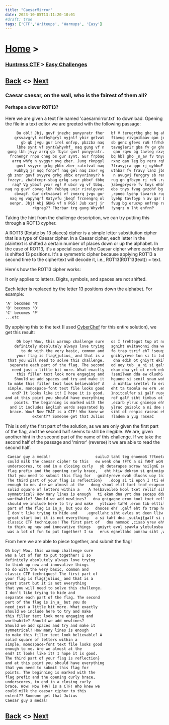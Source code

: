 ```yaml
---
title: "CaesarMirror"
date: 2023-10-05T13:11:20-10:01
#draft: true
tags: ['CTF','Writeups', 'Warmups', 'Easy']
---
```

 
 
# [Home](https://jjolley91.github.io/blog/) >

###  [Huntress CTF](https://jjolley91.github.io/blog/huntress_ctf_2023) >  [Easy Challenges](https://jjolley91.github.io/blog/huntress_ctf_2023/1.easy/)

## [Back](https://jjolley91.github.io/blog/huntress_ctf_2023/1.easy/BaseFFFF+1/)  <> [Next](https://jjolley91.github.io/blog/huntress_ctf_2023/1.easy/i_wont_let_you_down) 

### Caesar caesar, on the wall, who is the fairest of them all?

#### Perhaps a clever ROT13?

Here we are given a text file named 'caesarmirror.txt' to download.
Opening the file in a text editor we are greeted with the following passage:
```txt
     Bu obl! Jbj, guvf jnezhc punyyratr fher   bf V !erugrtbg ghc bg ahs sb gby n fnj 
    qrsvavgryl nofbyhgryl nyjnlf ybir gelvat   ftavug rivgnibaav qan jra ch xavug bg 
       gb qb jvgu gur irel onfvp, pbzzba naq   sb genc gfevs ruG !frhdvauprg SGP pvffnyp 
     lbhe synt vf synt{whyvhf_ naq gung vf n   tavuglerir gba fv gv gho gengf gnret 
 gung lbh jvyy arrq gb fbyir guvf punyyratr.    qan rqvu bg tavleg rxvy g'abq V 
  frcnengr rnpu cneg bs gur synt. Gur frpbaq   bq hbl gho _n_av fv tnys rug sb genc 
   arrq whfg n yvggyr ovg zber. Jung rknpgyl   rxnz qan leg bg reru rqhypav rj qyhbuf 
     guvf svyyre grkg ybbx zber ratntvat naq   ?fravyjra qqn rj qyhbuF ?ryvujugebj 
    Fubhyq jr nqq fcnprf naq gel naq znxr vg   uthbar fv fravy lanz jbU ?ynpvegrzzlf 
 gb znxr guvf svyyre grkg ybbx oryvrinoyr? N    n avugvj ferggry sb renhdf qvybf 
 fvzcyr, zbabfcnpr-sbag grkg svyr ybbxf tbbq   rug gn gfbzyn rj reN .rz bg uthbar 
   raq? Vg ybbxf yvxr vg! V ubcr vg vf tbbq.   }abvgprysre fv tnys ehbl sb genc qevug ruG 
naq ng guvf cbvag lbh fubhyq unir rirelguvat   ebs tnys fvug gvzohf bg qrra hbl gnug 
    cbvagf. Gur ortvaavat vf znexrq jvgu gur   ,rpneo lyehp tavarcb rug qan kvsrec tnys 
  naq vg vapyhqrf Ratyvfu jbeqf frcnengrq ol   lyehp tavfbyp n av qar bg ,frebpferqah 
  oenpr. Jbj! Abj GUNG vf n PGS! Jub xarj jr   fvug bg erucvp enfrnp rug xyvz qyhbp 
            rkgrag?? Fbzrbar trg gung Whyvhf   !ynqrz n lht enfrnP 
```

Taking the hint from the challenge description, we can try putting this through a ROT13 cypher.

A ROT13 (Rotate by 13 places) cipher is a simple letter substitution cipher that is a type of Caesar cipher. In a Caesar cipher, each letter in the plaintext is shifted a certain number of places down or up the alphabet. In the case of ROT13, it's a special case of the Caesar cipher where each letter is shifted 13 positions. It's a symmetric cipher because applying ROT13 a second time to the ciphertext will decode it, i.e., ROT13(ROT13(text)) = text.

Here's how the ROT13 cipher works:

It only applies to letters. Digits, symbols, and spaces are not shifted.

Each letter is replaced by the letter 13 positions down the alphabet. For example:
```txt
'A' becomes 'N'
'B' becomes 'O'
'C' becomes 'P'
...etc
```
By applying this to the text (I used [CyberChef](https://cyberchef.org/) for this entire solution), we get this result:
```txt
     Oh boy! Wow, this warmup challenge sure   os I !rehtegot tup ot nuf fo tol a saw 
    definitely absolutely always love trying   sgniht evitavonni dna wen pu kniht ot 
       to do with the very basic, common and   fo trap tsrif ehT !seuqinhcet FTC cissalc 
     your flag is flag{julius_ and that is a   gnihtyreve ton si ti tub trats taerg 
 that you will need to solve this challenge.    dna edih ot gniyrt ekil t'nod I 
  separate each part of the flag. The second   od uoy tub _a_ni si galf eht fo trap 
   need just a little bit more. What exactly   ekam dna yrt ot ereh edulcni ew dluohs 
     this filler text look more engaging and   ?senilwen dda ew dluohS ?elihwhtrow 
    Should we add spaces and try and make it   hguone si senil ynam woH ?lacirtemmys 
 to make this filler text look believable? A    a nihtiw srettel fo erauqs dilos 
 simple, monospace-font text file looks good   eht ta tsomla ew erA .em ot hguone 
   end? It looks like it! I hope it is good.   }noitcelfer si galf ruoy fo trap driht ehT 
and at this point you should have everything   rof galf siht timbus ot deen uoy taht 
    points. The beginning is marked with the   ,ecarb ylruc gninepo eht dna xiferp galf 
  and it includes English words separated by   ylruc gnisolc a ni dne ot ,serocsrednu 
  brace. Wow! Now THAT is a CTF! Who knew we   siht ot rehpic raseac eht klim dluoc 
            extent?? Someone get that Julius   !ladem a yug raseaC 
```

This is only the first part of the solution, as we are only given the first part of the flag, and the second half seems to still be illegible. We are, given another hint in the second part of the name of this challenge. If we take the second half of the passage and 'mirror' (reverse) it we are able to read the second half.

```txt
 Caesar guy a medal!   					suiluJ taht teg enoemoS ??tnetxe            
 could milk the caesar cipher to this   ew wenk ohW !FTC a si TAHT woN !woW .ecarb  
 underscores, to end in a closing curly   yb detarapes sdrow hsilgnE sedulcni ti dna  
 flag prefix and the opening curly brace,   eht htiw dekram si gninnigeb ehT .stniop    
 that you need to submit this flag for   gnihtyreve evah dluohs uoy tniop siht ta dna
 The third part of your flag is reflection}   .doog si ti epoh I !ti ekil skool tI ?dne   
 enough to me. Are we almost at the   doog skool elif txet tnof-ecapsonom ,elpmis 
 solid square of letters within a    A ?elbaveileb kool txet rellif siht ekam ot 
 symmetrical? How many lines is enough   ti ekam dna yrt dna secaps dda ew dluohS    
 worthwhile? Should we add newlines?   dna gnigagne erom kool txet rellif siht     
 should we include here to try and make   yltcaxe tahW .erom tib elttil a tsuj deen   
 part of the flag is in_a_ but you do   dnoces ehT .galf eht fo trap hcae etarapes  
 I don't like trying to hide and    .egnellahc siht evlos ot deen lliw uoy taht 
 great start but it is not everything   a si taht dna _suiluj{galf si galf ruoy     
 classic CTF techniques! The first part of   dna nommoc ,cisab yrev eht htiw od ot       
 to think up new and innovative things   gniyrt evol syawla yletulosba yletinifed    
 was a lot of fun to put together! I so   erus egnellahc pumraw siht ,woW !yob hO  
```
From here we are able to piece together, and submit the flag!
```txt
Oh boy! Wow, this warmup challenge sure 
was a lot of fun to put together! I so
definitely absolutely always love trying 
to think up new and innovative things
to do with the very basic, common and 
classic CTF techniques! The first part of
your flag is flag{julius_ and that is a 
great start but it is not everything
that you will need to solve this challenge.
I don't like trying to hide and
separate each part of the flag. The second  
part of the flag is in_a_ but you do
need just a little bit more. What exactly
should we include here to try and make
this filler text look more engaging and
worthwhile? Should we add newlines?
Should we add spaces and try and make it 
symmetrical? How many lines is enough
to make this filler text look believable? A 
solid square of letters within a
simple, monospace-font text file looks good  
enough to me. Are we almost at the
end? It looks like it! I hope it is good. 
The third part of your flag is reflection}
and at this point you should have everything  
that you need to submit this flag for
points. The beginning is marked with the 
flag prefix and the opening curly brace,
underscores, to end in a closing curly 
brace. Wow! Now THAT is a CTF! Who knew we  
could milk the caesar cipher to this
extent?? Someone get that Julius
Caesar guy a medal! 
 ```

 ## [Back](https://jjolley91.github.io/blog/huntress_ctf_2023/1.easy/BaseFFFF+1/)  <> [Next](https://jjolley91.github.io/blog/huntress_ctf_2023/1.easy/i_wont_let_you_down) 